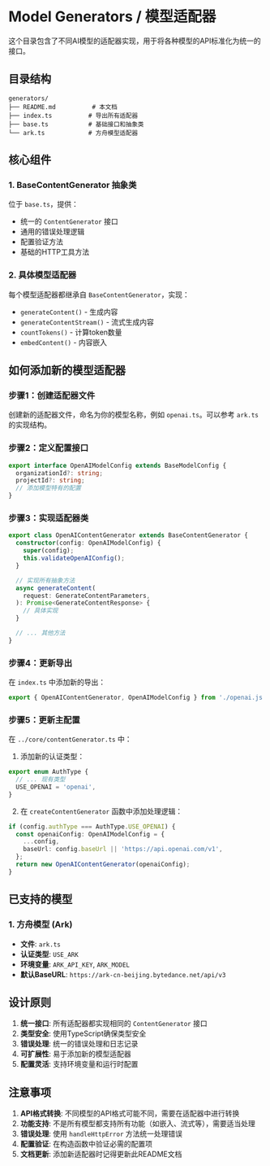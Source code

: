 # Model Generators / 模型适配器

这个目录包含了不同AI模型的适配器实现，用于将各种模型的API标准化为统一的接口。

## 目录结构

```
generators/
├── README.md          # 本文档
├── index.ts          # 导出所有适配器
├── base.ts           # 基础接口和抽象类
└── ark.ts            # 方舟模型适配器
```

## 核心组件

### 1. BaseContentGenerator 抽象类

位于 `base.ts`，提供：

- 统一的 `ContentGenerator` 接口
- 通用的错误处理逻辑
- 配置验证方法
- 基础的HTTP工具方法

### 2. 具体模型适配器

每个模型适配器都继承自 `BaseContentGenerator`，实现：

- `generateContent()` - 生成内容
- `generateContentStream()` - 流式生成内容
- `countTokens()` - 计算token数量
- `embedContent()` - 内容嵌入

## 如何添加新的模型适配器

### 步骤1：创建适配器文件

创建新的适配器文件，命名为你的模型名称，例如 `openai.ts`。可以参考 `ark.ts` 的实现结构。

### 步骤2：定义配置接口

```typescript
export interface OpenAIModelConfig extends BaseModelConfig {
  organizationId?: string;
  projectId?: string;
  // 添加模型特有的配置
}
```

### 步骤3：实现适配器类

```typescript
export class OpenAIContentGenerator extends BaseContentGenerator {
  constructor(config: OpenAIModelConfig) {
    super(config);
    this.validateOpenAIConfig();
  }

  // 实现所有抽象方法
  async generateContent(
    request: GenerateContentParameters,
  ): Promise<GenerateContentResponse> {
    // 具体实现
  }

  // ... 其他方法
}
```

### 步骤4：更新导出

在 `index.ts` 中添加新的导出：

```typescript
export { OpenAIContentGenerator, OpenAIModelConfig } from './openai.js';
```

### 步骤5：更新主配置

在 `../core/contentGenerator.ts` 中：

1. 添加新的认证类型：

```typescript
export enum AuthType {
  // ... 现有类型
  USE_OPENAI = 'openai',
}
```

2. 在 `createContentGenerator` 函数中添加处理逻辑：

```typescript
if (config.authType === AuthType.USE_OPENAI) {
  const openaiConfig: OpenAIModelConfig = {
    ...config,
    baseUrl: config.baseUrl || 'https://api.openai.com/v1',
  };
  return new OpenAIContentGenerator(openaiConfig);
}
```

## 已支持的模型

### 1. 方舟模型 (Ark)

- **文件**: `ark.ts`
- **认证类型**: `USE_ARK`
- **环境变量**: `ARK_API_KEY`, `ARK_MODEL`
- **默认BaseURL**: `https://ark-cn-beijing.bytedance.net/api/v3`

## 设计原则

1. **统一接口**: 所有适配器都实现相同的 `ContentGenerator` 接口
2. **类型安全**: 使用TypeScript确保类型安全
3. **错误处理**: 统一的错误处理和日志记录
4. **可扩展性**: 易于添加新的模型适配器
5. **配置灵活**: 支持环境变量和运行时配置

## 注意事项

1. **API格式转换**: 不同模型的API格式可能不同，需要在适配器中进行转换
2. **功能支持**: 不是所有模型都支持所有功能（如嵌入、流式等），需要适当处理
3. **错误处理**: 使用 `handleHttpError` 方法统一处理错误
4. **配置验证**: 在构造函数中验证必需的配置项
5. **文档更新**: 添加新适配器时记得更新此README文档
